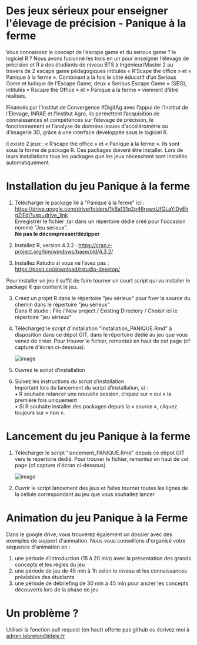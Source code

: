 # Des jeux sérieux pour enseigner l'élevage de précision - Panique à la ferme 

Vous connaissez le concept de l’escape game et du serious game ? le logiciel R ? Nous avons fusionné les trois en un pour enseigner l’élevage de précision et R à des étudiants de niveau BTS à Ingénieur/Master 2 au travers de 2 escape game pédagogiques intitulés « R’Scape the office » et « Panique à la ferme ».
Combinant à la fois le côté éducatif d’un Serious Game et ludique de l’Escape Game, deux « Serious Escape Game » (SEG), intitulés « Rscape the Office » et « Panique à la ferme » viennent d’être réalisés.

Financés par l’Institut de Convergence #DigitAg avec l’appui de l’Institut de l’Elevage, INRAE et l’Institut Agro, ils permettent l’acquisition de connaissances et compétences sur l’élevage de précision, le fonctionnement et l’analyse de données issues d’accéléromètre ou d’imagerie 3D, grâce à une interface développée sous le logiciel R.

Il existe 2 jeux : « R’scape the office » et « Panique à la ferme ». Ils sont sous la forme de package R. Ces packages doivent être installer. Lors de leurs installations tous les packages que les jeux nécessitent sont installés automatiquement.

# Installation du jeu Panique à la ferme  

1. Télécharger le package lié à "Panique à la ferme"  ici : https://drive.google.com/drive/folders/1kBa131q2p46rpwxUfGLaYlDyEhgZiFdl?usp=drive_link  
        Enregistrer le fichier .tar dans un répertoire dédié créé pour l'occasion nommé "Jeu sérieux".    
        **Ne pas le décompresser/dézipper**  


2.	Installez R, version 4.3.2 :  https://cran.r-project.org/bin/windows/base/old/4.3.2/  
3.	Installez Rstudio si vous ne l’avez pas : https://posit.co/download/rstudio-desktop/  
 
Pour installer un jeu il suffit de faire tourner un court script qui va installer le package R qui contient le jeu.   

3. Créez un projet R dans le répertoire "jeu sérieux" pour fixer la source du chemin dans le répertoire "jeu sérieux"  
           Dans R studio : File / New project / Existing Directory / Choisir ici le répertoire "jeu sérieux"  
5. Téléchargez le script d’installation "Installation_PANIQUE.Rmd" à disposition dans ce dépot GIT, dans le répertoire dédié au jeu que vous venez de créer. Pour trouver le fichier, remontez en haut de cet page (cf capture d'écran ci-dessous). 


   ![image](https://github.com/user-attachments/assets/b1f011dc-95b2-42bf-8421-581f451ef9bf)



7. Ouvrez le script d’installation
8. Suivez les instructions du script d’installation  
   Important lors du lancement du script d’installation, si :  
            •	R souhaite relancer une nouvelle session, cliquez sur « oui » la première fois uniquement  
            •	Si R souhaite installer des packages depuis la « source », cliquez toujours sur « non ».  

   
# Lancement du jeu Panique à la ferme

1. Télécharger le script "lancement_PANIQUE.Rmd" depuis ce dépot GIT vers le répertoire dédié. Pour trouver le fichier, remontez en haut de cet page (cf capture d'écran ci-dessous). 



   ![image](https://github.com/user-attachments/assets/6259dbe6-bece-4b3b-a547-8dba1ece9d23)

   

3. Ouvrir le script lancement des jeux et faites tourner toutes les lignes de la cellule correspondant au jeu que vous souhaitez lancer.

# Animation du jeu Panique à la Ferme

Dans le google drive, vous trouverez également un dossier avec des exemples de support d'animation. Nous vous conseillons d'organisé votre séquence d'animation en : 
1) une période d'introduction (15 à 20 min) avec la présentation des grands concepts et les règles du jeu
2) une période de jeu de 45 min à 1h selon le niveau et les connaissances préalables des étudiants
3) une période de débriefing de 30 min à 45 min pour ancrer les concepts découverts lors de la phase de jeu

# Un problème ? 

Utiliser la fonction pull request (en haut) offerte pas github ou écrivez moi à adrien.lebreton@idele.fr  

